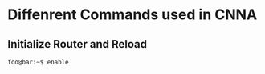 # Diffenrent Commands used in CNNA


## Initialize Router and Reload
```console
foo@bar:~$ enable
```

